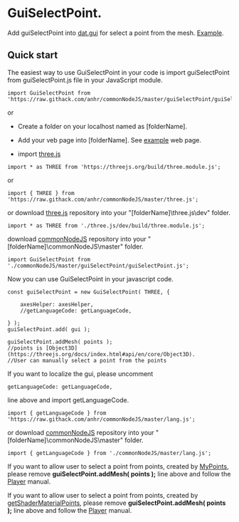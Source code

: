 # GuiSelectPoint.

Add guiSelectPoint into [dat.gui](https://github.com/anhr/dat.gui) for select a point from the mesh.
[Example](../../AxesHelper/Examples/index.html).

## Quick start

The easiest way to use GuiSelectPoint in your code is import guiSelectPoint from guiSelectPoint.js file in your JavaScript module.
```
import GuiSelectPoint from 'https://raw.githack.com/anhr/commonNodeJS/master/guiSelectPoint/guiSelectPoint.js';
```
or 
* Create a folder on your localhost named as [folderName].
* Add your veb page into [folderName]. See [example](../../AxesHelper/Examples/index.html) web page.

* import [three.js](https://github.com/anhr/three.js)
```
import * as THREE from 'https://threejs.org/build/three.module.js';
```
or
```
import { THREE } from 'https://raw.githack.com/anhr/commonNodeJS/master/three.js';
```
or download [three.js](https://github.com/anhr/three.js) repository into your "[folderName]\three.js\dev" folder.
```
import * as THREE from './three.js/dev/build/three.module.js';
```
download [commonNodeJS](https://github.com/anhr/commonNodeJS) repository into your "[folderName]\commonNodeJS\master" folder.
```
import GuiSelectPoint from './commonNodeJS/master/guiSelectPoint/guiSelectPoint.js';
```

Now you can use GuiSelectPoint in your javascript code.

```
const guiSelectPoint = new GuiSelectPoint( THREE, {

	axesHelper: axesHelper,
	//getLanguageCode: getLanguageCode,

} );
guiSelectPoint.add( gui );

guiSelectPoint.addMesh( points );
//points is [Object3D](https://threejs.org/docs/index.html#api/en/core/Object3D).
//User can manually select a point from the points
```
If you want to localize the gui, please uncomment
```
getLanguageCode: getLanguageCode,
```
line above and import getLanguageCode.
```
import { getLanguageCode } from 'https://raw.githack.com/anhr/commonNodeJS/master/lang.js';
```
or download [commonNodeJS](https://github.com/anhr/commonNodeJS) repository into your "[folderName]\commonNodeJS\master" folder.
```
import { getLanguageCode } from './commonNodeJS/master/lang.js';
```
If you want to allow user to select a point from points, created by [MyPoints](../../myPoints/jsdoc/index.html),
please remove <b>guiSelectPoint.addMesh( points );</b> line above and follow the [Player](../../player/jsdoc/index.html#selectMyPoints) manual.

If you want to allow user to select a point from points, created by [getShaderMaterialPoints](../../getShaderMaterialPoints/jsdoc/index.html),
please remove <b>guiSelectPoint.addMesh( points );</b> line above and follow the [Player](../../player/jsdoc/index.html#getShaderMaterialPoints) manual.
